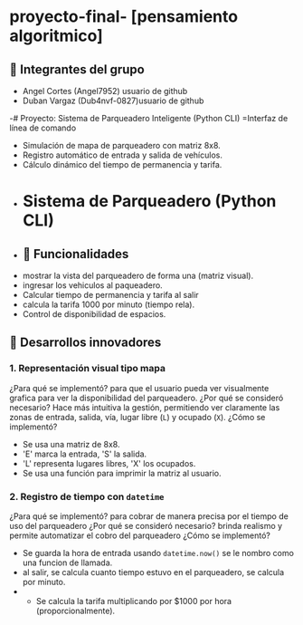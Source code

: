 # proyecto-final- [pensamiento algoritmico]
## 👥 Integrantes del grupo
- Angel Cortes (Angel7952) usuario de github
- Duban Vargaz (Dub4nvf-0827)usuario de github

-# Proyecto: Sistema de Parqueadero Inteligente (Python CLI) =Interfaz de línea de comando
- Simulación de mapa de parqueadero con matriz 8x8.
- Registro automático de entrada y salida de vehículos.
- Cálculo dinámico del tiempo de permanencia y tarifa.
- # Sistema de Parqueadero (Python CLI)
- ## 🚗 Funcionalidades
- mostrar la vista del parqueadero de forma una (matriz visual).
- ingresar los vehiculos al paqueadero.
-  Calcular tiempo de permanencia y tarifa al salir
- calcula la tarifa 1000 por minuto (tiempo rela).
- Control de disponibilidad de espacios.
## 📌 Desarrollos innovadores
### 1. Representación visual tipo mapa
¿Para qué se implementó?
para que el usuario pueda ver visualmente grafica para ver la disponibilidad del parqueadero.
¿Por qué se consideró necesario?
Hace más intuitiva la gestión, permitiendo ver claramente las zonas de entrada, salida, vía, lugar libre (`L`) y ocupado (`X`).
¿Cómo se implementó?
- Se usa una matriz de 8x8.
- 'E' marca la entrada, 'S' la salida.
- 'L' representa lugares libres, 'X' los ocupados.
- Se usa una función para imprimir la matriz al usuario.
### 2. Registro de tiempo con `datetime`
¿Para qué se implementó?
para cobrar de manera precisa por el tiempo de uso del parqueadero
¿Por qué se consideró necesario?
brinda realismo y permite automatizar el cobro del parqueadero
¿Cómo se implementó?
- Se guarda la hora de entrada usando `datetime.now()` se le nombro como una funcion de llamada.
- al salir, se calcula cuanto tiempo estuvo en el parqueadero, se calcula por minuto.
- - Se calcula la tarifa multiplicando por $1000 por hora (proporcionalmente). 
  



